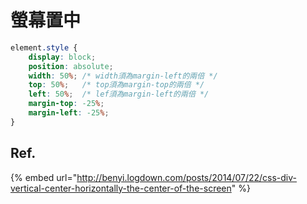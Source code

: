 # 螢幕置中

```css
element.style {
    display: block;
    position: absolute;
    width: 50%; /* width須為margin-left的兩倍 */
    top: 50%;   /* top須為margin-top的兩倍 */
    left: 50%;  /* lef須為margin-left的兩倍 */
    margin-top: -25%;
    margin-left: -25%; 
}
```

## Ref.

{% embed url="http://benyi.logdown.com/posts/2014/07/22/css-div-vertical-center-horizontally-the-center-of-the-screen" %}



